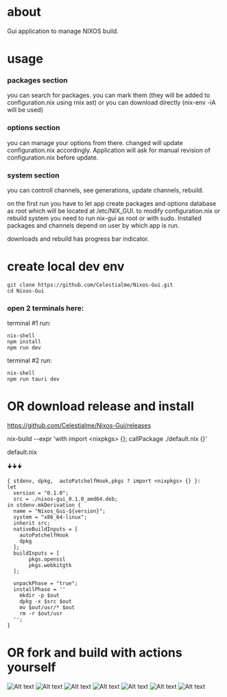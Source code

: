 # about

Gui application to manage NIXOS build.
# usage
### packages section 
you can search for packages. you can mark them (they will be added to configuration.nix using rnix ast) or you can download directly (nix-env -iA will be used)
### options section  
you can manage your options from there. changed will update configuration.nix accordingly. Application will ask for manual revision of configuration.nix before update.
### system section   
you can controll channels, see generations, update channels, rebuild.

on the first run you have to let app create packages and options database as root which will be located at /etc/NIX_GUI. to modify configuration.nix or rebuild system you need to run nix-gui as root or with sudo. Installed packages and channels depend on user by which app is run.

downloads and rebuild has progress bar indicator.


# create local dev env
``` 
git clone https://github.com/Celestialme/Nixos-Gui.git 
cd Nixos-Gui
```
### open 2 terminals here:

terminal #1 run:
```
nix-shell
npm install
npm run dev
```
terminal #2 run:
```
nix-shell
npm run tauri dev
```

# OR download release and install
https://github.com/Celestialme/Nixos-Gui/releases

nix-build --expr 'with import \<nixpkgs> {}; callPackage ./default.nix {}'

default.nix
  
  🠋🠋🠋
```
{ stdenv, dpkg,  autoPatchelfHook,pkgs ? import <nixpkgs> {} }:
let
  version = "0.1.0";
  src = ./nixos-gui_0.1.0_amd64.deb;
in stdenv.mkDerivation {
  name = "Nixos_Gui-${version}";
  system = "x86_64-linux";
  inherit src;
  nativeBuildInputs = [
    autoPatchelfHook
    dpkg
  ];
  buildInputs = [
       pkgs.openssl
       pkgs.webkitgtk
  ];

  unpackPhase = "true";
  installPhase = ''
    mkdir -p $out
    dpkg -x $src $out
    mv $out/usr/* $out
    rm -r $out/usr
  '';
}

```
# OR fork and build with actions yourself
![Alt text](screenshots/1.png?raw=true "Optional Title")
![Alt text](screenshots/3.png?raw=true "Optional Title")
![Alt text](screenshots/4.png?raw=true "Optional Title")
![Alt text](screenshots/5.png?raw=true "Optional Title")
![Alt text](screenshots/8.png?raw=true "Optional Title")
![Alt text](screenshots/6.png?raw=true "Optional Title")
![Alt text](screenshots/7.png?raw=true "Optional Title")
